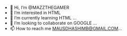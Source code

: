 - 👋 Hi, I’m @MAZZTHEGAMER
- 👀 I’m interested in HTML
- 🌱 I’m currently learning HTML ...
- 💞️ I’m looking to collaborate on GOOGLE ...
- 📫 How to reach me MAUSDHASHIMB@GMAIL.COM...

<!---
MAZZTHEGAMER/MAZZTHEGAMER is a ✨ special ✨ repository because its `README.md` (this file) appears on your GitHub profile.
You can click the Preview link to take a look at your changes.
--->
